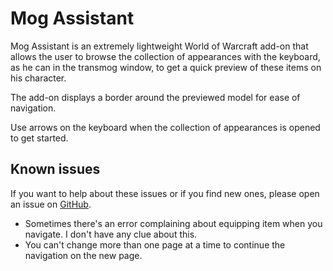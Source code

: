 # Mog Assistant

Mog Assistant is an extremely lightweight World of Warcraft add-on that allows the user to browse the collection of appearances with the keyboard, as he can in the transmog window, to get a quick preview of these items on his character.

The add-on displays a border around the previewed model for ease of navigation.

Use arrows on the keyboard when the collection of appearances is opened to get started.

## Known issues

If you want to help about these issues or if you find new ones, please open an issue on [GitHub](https://github.com/Meivyn/MogAssistant/issues).

- Sometimes there's an error complaining about equipping item when you navigate. I don't have any clue about this.
- You can't change more than one page at a time to continue the navigation on the new page.
